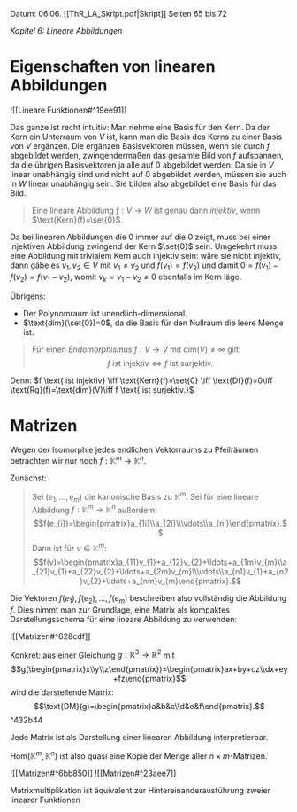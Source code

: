 Datum: 06.06.
[[ThR_LA_Skript.pdf|Skript]] Seiten 65 bis 72

*Kapitel 6: Lineare Abbildungen*
# Eigenschaften von linearen Abbildungen

![[Lineare Funktionen#^19ee91]]

Das ganze ist recht intuitiv: 
Man nehme eine Basis für den Kern. Da der Kern ein Unterraum von $V$ ist, kann man die Basis des Kerns zu einer Basis von $V$ ergänzen. 
Die ergänzen Basisvektoren müssen, wenn sie durch $f$ abgebildet werden, zwingendermaßen das gesamte Bild von $f$ aufspannen, da die übrigen Basisvektoren ja alle auf 0 abgebildet werden. Da sie in $V$ linear unabhängig sind und nicht auf 0 abgebildet werden, müssen sie auch in $W$ linear unabhängig sein. Sie bilden also abgebildet eine Basis für das Bild.

> Eine lineare Abbildung $f: V \to W$ ist genau dann *injektiv*, wenn $\text{Kern}(f)=\set{0}$.

Da bei linearen Abbildungen die 0 immer auf die 0 zeigt, muss bei einer injektiven Abbildung zwingend der Kern $\set{0}$ sein. 
Umgekehrt muss eine Abbildung mit trivialem Kern auch injektiv sein: wäre sie nicht injektiv, dann gäbe es $v_{1},v_{2}\in V$ mit $v_{1}\neq v_{2}$ und $f(v_{1})=f(v_{2})$ und damit $0=f(v_{1})-f(v_{2})=f(v_{1}-v_{2})$, womit $v_{k}=v_{1}-v_{2}\neq 0$ ebenfalls im Kern läge.

Übrigens:
- Der Polynomraum ist unendlich-dimensional.
- $\text{dim}(\set{0})=0$, da die Basis für den Nullraum die leere Menge ist.


> Für einen *Endomorphismus* $f: V \to V$ mit $\text{dim}(V)\neq \infty$ gilt: $$f\text{ ist injektiv} \iff f\text{ ist surjektiv.}$$

Denn:
$f \text{ ist injektiv} \iff \text{Kern}(f)=\set{0} \iff \text{Df}(f)=0\iff \text{Rg}(f)=\text{dim}(V)\iff f \text{ ist surjektiv.}$

# Matrizen

Wegen der Isomorphie jedes endlichen Vektorraums zu Pfeilräumen betrachten wir nur noch $f : \mathbb{K}^{m} \to \mathbb{K}^{n}$.

Zunächst: 
> Sei $(e_1,\ldots,e_m)$ die kanonische Basis zu $\mathbb{K}^m$. Sei für eine lineare Abbildung $f: \mathbb{K}^{m}\to \mathbb{K}^{n}$ außerdem: $$f(e_{i})=\begin{pmatrix}a_{1i}\\a_{2i}\\\vdots\\a_{ni}\end{pmatrix}.$$
> Dann ist für $v \in \mathbb{K}^{m}$: $$f(v)=\begin{pmatrix}a_{11}v_{1}+a_{12}v_{2}+\ldots+a_{1m}v_{m}\\a_{21}v_{1}+a_{22}v_{2}+\ldots+a_{2m}v_{m}\\\vdots\\a_{n1}v_{1}+a_{n2}v_{2}+\ldots+a_{nm}v_{m}\end{pmatrix}.$$

Die Vektoren $f(e_1),f(e_2),\ldots,f(e_m)$ beschreiben also vollständig die Abbildung $f$.
Dies nimmt man zur Grundlage, eine Matrix als kompaktes Darstellungsschema für eine lineare Abbildung zu verwenden:

![[Matrizen#^628cdf]]

Konkret:
aus einer Gleichung $g: \mathbb{R}^{3} \to \mathbb{R}^{2}$ mit $$g(\begin{pmatrix}x\\y\\z\end{pmatrix})=\begin{pmatrix}ax+by+cz\\dx+ey+fz\end{pmatrix}$$ wird die darstellende Matrix: $$\text{DM}(g)=\begin{pmatrix}a&b&c\\d&e&f\end{pmatrix}.$$ ^432b44

Jede Matrix ist als Darstellung einer linearen Abbildung interpretierbar.

$\text{Hom}(\mathbb{K}^{m},\mathbb{K}^{n})$ ist also quasi eine Kopie der Menge aller $n \times m$-Matrizen.

![[Matrizen#^6bb850]]
![[Matrizen#^23aee7]]

Matrixmultiplikation ist äquivalent zur Hintereinanderausführung zweier linearer Funktionen